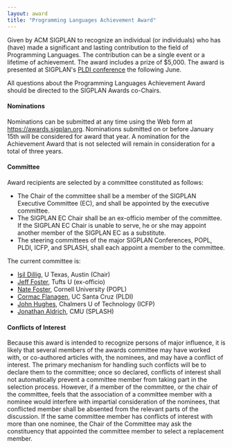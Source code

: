```yaml
---
layout: award
title: "Programming Languages Achievement Award"
---
```


Given by ACM SIGPLAN to recognize an individual (or individuals) who
has (have) made a significant and lasting contribution to the field of
Programming Languages. The contribution can be a single event or a
lifetime of achievement. The award includes a prize of $5,000. The
award is presented at SIGPLAN's [PLDI conference](/Conferences/PLDI)
the following June.

All questions about the Programming Languages Achievement Award should
be directed to the SIGPLAN Awards co-Chairs.

#### Nominations

Nominations can be submitted at any time using the Web form at
<https://awards.sigplan.org>.  Nominations submitted on or before
January 15th will be considered for award that year.  A nomination
for the Achievement Award that is not selected will remain in
consideration for a total of three years.

#### Committee

Award recipients are selected by a committee constituted as follows:
* The Chair of the committee shall be a member of the SIGPLAN
  Executive Committee (EC), and shall be appointed by the executive
  committee.
* The SIGPLAN EC Chair shall be an ex-officio member of the committee.
  If the SIGPLAN EC Chair is unable to serve, he or she may appoint
  another member of the SIGPLAN EC as a substitute.
* The steering committees of the major SIGPLAN Conferences, POPL,
  PLDI, ICFP, and SPLASH, shall each appoint a member to the
  committee.

The current committee is:
* [Işil Dillig](https://www.cs.utexas.edu/~isil), U Texas, Austin
  (Chair)
* [Jeff Foster](https://www.eecs.tufts.edu/~jfoster/), Tufts U (ex-officio)
* [Nate Foster](https://www.cs.cornell.edu/~jnfoster/), Cornell
  University (POPL)
* [Cormac Flanagen](https://engineering.ucsc.edu/people/cormac), UC
  Santa Cruz (PLDI)
* [John Hughes](https://www.cse.chalmers.se/~rjmh/), Chalmers U of
  Technology (ICFP)
* [Jonathan Aldrich](https://www.cs.cmu.edu/~aldrich/), CMU (SPLASH)

#### Conflicts of Interest

Because this award is intended to recognize persons of major
influence, it is likely that several members of the awards committee
may have worked with, or co-authored articles with, the nominees, and
may have a conflict of interest. The primary mechanism for handling
such conflicts will be to declare them to the committee; once so
declared, conflicts of interest shall not automatically prevent a
committee member from taking part in the selection process. However,
if a member of the committee, or the chair of the committee, feels
that the association of a committee member with a nominee would
interfere with impartial consideration of the nominees, that
conflicted member shall be absented from the relevant parts of the
discussion. If the same committee member has conflicts of interest
with more than one nominee, the Chair of the Committee may ask the
constituency that appointed the committee member to select a
replacement member.
